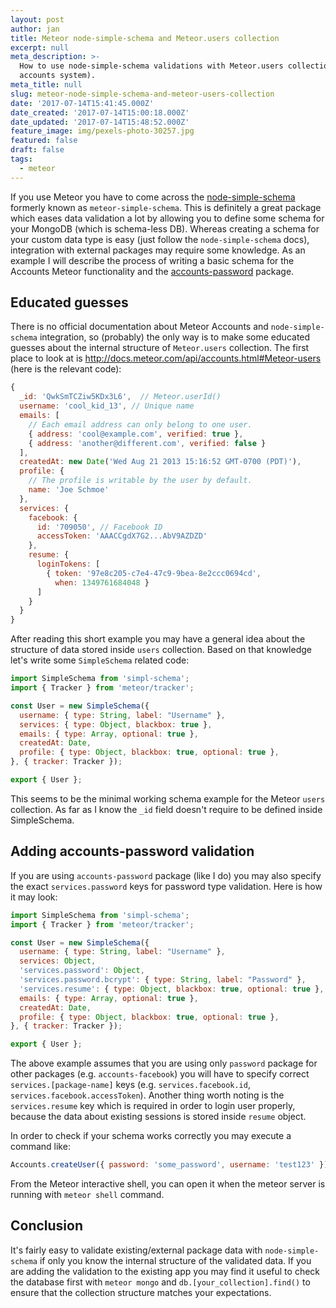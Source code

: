 ```yaml
---
layout: post
author: jan
title: Meteor node-simple-schema and Meteor.users collection
excerpt: null
meta_description: >-
  How to use node-simple-schema validations with Meteor.users collection (Meteor
  accounts system).
meta_title: null
slug: meteor-node-simple-schema-and-meteor-users-collection
date: '2017-07-14T15:41:45.000Z'
date_created: '2017-07-14T15:00:18.000Z'
date_updated: '2017-07-14T15:48:52.000Z'
feature_image: img/pexels-photo-30257.jpg
featured: false
draft: false
tags:
  - meteor
---
```

If you use Meteor you have to come across the [node-simple-schema](https://github.com/aldeed/node-simple-schema) formerly known as `meteor-simple-schema`. This is definitely a great package which eases data validation a lot by allowing you to define some schema for your MongoDB (which is schema-less DB).
Whereas creating a schema for your custom data type is easy (just follow the `node-simple-schema` docs), integration with external packages may require some knowledge. As an example I will describe the process of writing a basic schema for the Accounts Meteor functionality and the [accounts-password](https://docs.meteor.com/api/passwords.html) package.

## Educated guesses

There is no official documentation about Meteor Accounts and `node-simple-schema` integration, so (probably) the only way is to make some educated guesses about the internal structure of `Meteor.users` collection. The first place to look at is http://docs.meteor.com/api/accounts.html#Meteor-users (here is the relevant code):

```javascript
{
  _id: 'QwkSmTCZiw5KDx3L6',  // Meteor.userId()
  username: 'cool_kid_13', // Unique name
  emails: [
    // Each email address can only belong to one user.
    { address: 'cool@example.com', verified: true },
    { address: 'another@different.com', verified: false }
  ],
  createdAt: new Date('Wed Aug 21 2013 15:16:52 GMT-0700 (PDT)'),
  profile: {
    // The profile is writable by the user by default.
    name: 'Joe Schmoe'
  },
  services: {
    facebook: {
      id: '709050', // Facebook ID
      accessToken: 'AAACCgdX7G2...AbV9AZDZD'
    },
    resume: {
      loginTokens: [
        { token: '97e8c205-c7e4-47c9-9bea-8e2ccc0694cd',
          when: 1349761684048 }
      ]
    }
  }
}
```

After reading this short example you may have a general idea about the structure of data stored inside `users` collection. Based on that knowledge let's write some `SimpleSchema` related code:

```javascript
import SimpleSchema from 'simpl-schema';
import { Tracker } from 'meteor/tracker';

const User = new SimpleSchema({
  username: { type: String, label: "Username" },
  services: { type: Object, blackbox: true },
  emails: { type: Array, optional: true },
  createdAt: Date,
  profile: { type: Object, blackbox: true, optional: true },
}, { tracker: Tracker });

export { User };
```

This seems to be the minimal working schema example for the Meteor `users` collection. As far as I know the `_id` field doesn't require to be defined inside SimpleSchema.

## Adding accounts-password validation

If you are using `accounts-password` package (like I do) you may also specify the exact `services.password` keys for password type validation. Here is how it may look:

```javascript
import SimpleSchema from 'simpl-schema';
import { Tracker } from 'meteor/tracker';

const User = new SimpleSchema({
  username: { type: String, label: "Username" },
  services: Object,
  'services.password': Object,
  'services.password.bcrypt': { type: String, label: "Password" },
  'services.resume': { type: Object, blackbox: true, optional: true },
  emails: { type: Array, optional: true },
  createdAt: Date,
  profile: { type: Object, blackbox: true, optional: true },
}, { tracker: Tracker });

export { User };
```

The above example assumes that you are using only `password` package for other packages (e.g. `accounts-facebook`) you will have to specify correct `services.[package-name]` keys (e.g. `services.facebook.id`, `services.facebook.accessToken`).
Another thing worth noting is the `services.resume` key which is required in order to login user properly, because the data about existing sessions is stored inside `resume` object.

In order to check if your schema works correctly you may execute a command like:
```javascript
Accounts.createUser({ password: 'some_password', username: 'test123' })
```
From the Meteor interactive shell, you can open it when the meteor server is running with `meteor shell` command.

## Conclusion

It's fairly easy to validate existing/external package data with `node-simple-schema` if only you know the internal structure of the validated data. If you are adding the validation to the existing app you may find it useful to check the database first with `meteor mongo` and `db.[your_collection].find()` to ensure that the collection structure matches your expectations.
